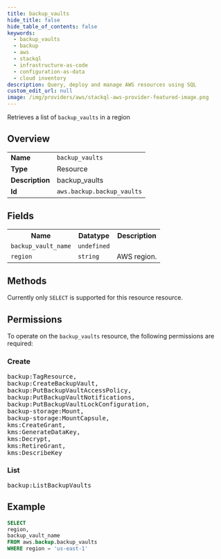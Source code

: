 ```yaml
---
title: backup_vaults
hide_title: false
hide_table_of_contents: false
keywords:
  - backup_vaults
  - backup
  - aws
  - stackql
  - infrastructure-as-code
  - configuration-as-data
  - cloud inventory
description: Query, deploy and manage AWS resources using SQL
custom_edit_url: null
image: /img/providers/aws/stackql-aws-provider-featured-image.png
---
```

Retrieves a list of <code>backup_vaults</code> in a region

## Overview
<table><tbody>
<tr><td><b>Name</b></td><td><code>backup_vaults</code></td></tr>
<tr><td><b>Type</b></td><td>Resource</td></tr>
<tr><td><b>Description</b></td><td>backup_vaults</td></tr>
<tr><td><b>Id</b></td><td><code>aws.backup.backup_vaults</code></td></tr>
</tbody></table>

## Fields
<table><tbody>
<tr><th>Name</th><th>Datatype</th><th>Description</th></tr>
<tr><td><code>backup_vault_name</code></td><td><code>undefined</code></td><td></td></tr>
<tr><td><code>region</code></td><td><code>string</code></td><td>AWS region.</td></tr>

</tbody></table>

## Methods
Currently only <code>SELECT</code> is supported for this resource resource.

## Permissions

To operate on the <code>backup_vaults</code> resource, the following permissions are required:

### Create
<pre>
backup:TagResource,
backup:CreateBackupVault,
backup:PutBackupVaultAccessPolicy,
backup:PutBackupVaultNotifications,
backup:PutBackupVaultLockConfiguration,
backup-storage:Mount,
backup-storage:MountCapsule,
kms:CreateGrant,
kms:GenerateDataKey,
kms:Decrypt,
kms:RetireGrant,
kms:DescribeKey</pre>

### List
<pre>
backup:ListBackupVaults</pre>


## Example
```sql
SELECT
region,
backup_vault_name
FROM aws.backup.backup_vaults
WHERE region = 'us-east-1'
```
